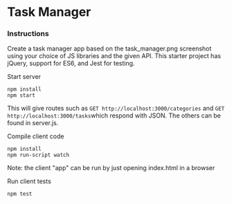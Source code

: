 Task Manager
============

### Instructions

Create a task manager app based on the task_manager.png screenshot using your choice of JS libraries and the given API. This starter project has jQuery, support for ES6, and Jest for testing.

Start server

```
npm install
npm start
```

This will give routes such as `GET http://localhost:3000/categories` and `GET http://localhost:3000/tasks`which respond with JSON. The others can be found in server.js.

Compile client code

```
npm install
npm run-script watch
```

Note: the client "app" can be run by just opening index.html in a browser

Run client tests

```
npm test
```
